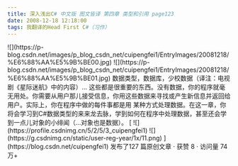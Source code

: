 ```yaml
---
title: 深入浅出C# 中文版 图文皆译 第四章 类型和引用 page123
date: 2008-12-18 12:18:00
tags: 我翻译的Head First C#（习作）
---
```

<?xml:namespace prefix = o ns = "urn:schemas-microsoft-com:office:office" />

![](https://p-blog.csdn.net/images/p_blog_csdn_net/cuipengfei1/EntryImages/20081218/%E6%88%AA%E5%9B%BE00.jpg)

![](https://p-blog.csdn.net/images/p_blog_csdn_net/cuipengfei1/EntryImages/20081218/%E6%88%AA%E5%9B%BE01.jpg)

数据类型，数据库，少校数据（译注：电视剧《星际迷航》中的内容）...

这些都是很重要的东西。没有数据，你的程序就毫无用处。你需要从用户那儿接受信息，你用这些数据来寻找或产生新信息并返回给用户。实际上，你在程序中做的每件事都是用
某种方式处理数据。在这一章，你将会学习到C#数据类型的来来龙去脉，学到如何在程序中处理数据，甚至还会学到一点儿对象的小绯闻（...对象也是数据）。



[ ![](https://profile.csdnimg.cn/5/2/5/3_cuipengfei1)
![](https://g.csdnimg.cn/static/user-reg-year/1x/11.png)
](https://blog.csdn.net/cuipengfei1)



发布了127 篇原创文章  ·  获赞 8  ·  访问量 74万+

